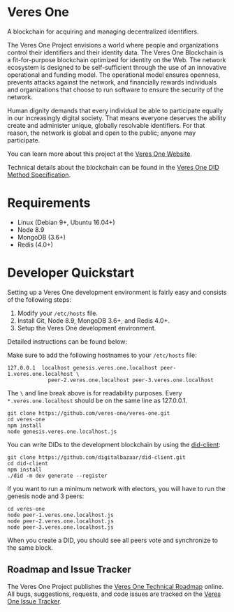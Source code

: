 # Veres One

A blockchain for acquiring and managing decentralized identifiers.

The Veres One Project envisions a world where people and organizations
control their identifiers and their identity data. The Veres One
Blockchain is a fit-for-purpose blockchain optimized for identity on the
Web. The network ecosystem is designed to be self-sufficient through the
use of an innovative operational and funding model. The operational model
ensures openness, prevents attacks against the network, and financially
rewards individuals and organizations that choose to run software to
ensure the security of the network.

Human dignity demands that every individual be able to participate equally
in our increasingly digital society. That means everyone deserves the ability
create and administer unique, globally resolvable identifiers. For that
reason, the network is global and open to the public; anyone may participate.

You can learn more about this project at the
[Veres One Website](https://veres.one/).

Technical details about the blockchain can be found in the
[Veres One DID Method Specification](https://w3c-ccg.github.io/didm-veres-one/).

# Requirements

* Linux (Debian 9+, Ubuntu 16.04+)
* Node 8.9
* MongoDB (3.6+)
* Redis (4.0+)

# Developer Quickstart

Setting up a Veres One development environment is fairly easy and consists of
the following steps:

1. Modify your `/etc/hosts` file.
2. Install Git, Node 8.9, MongoDB 3.6+, and Redis 4.0+.
3. Setup the Veres One development environment.

Detailed instructions can be found below:

Make sure to add the following hostnames to your `/etc/hosts` file:

```
127.0.0.1  localhost genesis.veres.one.localhost peer-1.veres.one.localhost \
             peer-2.veres.one.localhost peer-3.veres.one.localhost
```

The `\` and line break above is for readability purposes. Every
`*.veres.one.localhost` should be on the same line as 127.0.0.1.

```
git clone https://github.com/veres-one/veres-one.git
cd veres-one
npm install
node genesis.veres.one.localhost.js
```

You can write DIDs to the development blockchain by using the [did-client][]:

```
git clone https://github.com/digitalbazaar/did-client.git
cd did-client
npm install
./did -m dev generate --register
```

If you want to run a minimum network with electors, you will have to run
the genesis node and 3 peers:

```
cd veres-one
node peer-1.veres.one.localhost.js
node peer-2.veres.one.localhost.js
node peer-3.veres.one.localhost.js
```

When you create a DID, you should see all peers vote and synchronize to the
same block.

## Roadmap and Issue Tracker

The Veres One Project publishes the
[Veres One Technical Roadmap](https://github.com/veres-one/veres-one/projects/1)
online. All bugs, suggestions, requests, and code issues are tracked on the
[Veres One Issue Tracker](https://github.com/veres-one/veres-one/issues).

[did-client]: https://github.com/digitalbazaar/did-client
